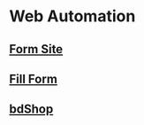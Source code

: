 # Web Automation

## [Form Site](https://fs1.formsite.com/form_app/FormSite?FormId=LoadLogin&Auto)

## [Fill Form]()

## [bdShop]()
